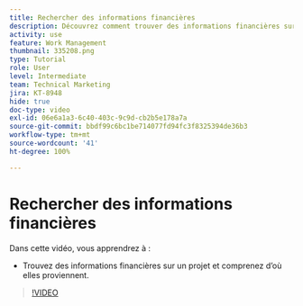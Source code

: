 ```yaml
---
title: Rechercher des informations financières
description: Découvrez comment trouver des informations financières sur un projet et comprenez d’où elles proviennent.
activity: use
feature: Work Management
thumbnail: 335208.png
type: Tutorial
role: User
level: Intermediate
team: Technical Marketing
jira: KT-8948
hide: true
doc-type: video
exl-id: 06e6a1a3-6c40-403c-9c9d-cb2b5e178a7a
source-git-commit: bbdf99c6bc1be714077fd94fc3f8325394de36b3
workflow-type: tm+mt
source-wordcount: '41'
ht-degree: 100%

---
```


# Rechercher des informations financières

Dans cette vidéo, vous apprendrez à :

* Trouvez des informations financières sur un projet et comprenez d’où elles proviennent.

>[!VIDEO](https://video.tv.adobe.com/v/335208/?quality=12&learn=on&enablevpops=1)
